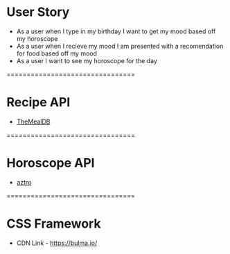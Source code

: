 # User Story

- As a user when I type in my birthday I want to get my mood based off my horoscope
- As a user when I recieve my mood I am presented with a recomendation for food based off my mood
- As a user I want to see my horoscope for the day

================================
# Recipe API

* [TheMealDB](https://www.themealdb.com/api.php)

================================
# Horoscope API

* [aztro](https://aztro.readthedocs.io/en/latest/)

================================
# CSS Framework

* CDN Link - https://bulma.io/
